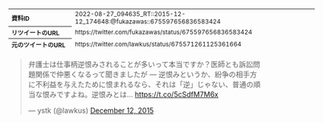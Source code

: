<table style="font-size: 9pt; width: 610px; margin-bottom: 20px; height: 80px;">
<tbody>
    <tr>
        <th align=left>資料ID</th>
        <td align=left>2022-08-27_094635_RT::2015-12-12_174648:@fukazawas::675597656836583424</td>
    </tr>
    <tr>
        <th align=left>リツイートのURL</th>
        <td align=left>https://twitter.com/fukazawas/status/675597656836583424</td>
    </tr>
    <tr>
        <th align=left>元のツイートのURL</th>
        <td align=left>https://twitter.com/lawkus/status/675571261125361664</td>
    </tr>
    <tr>
        <th align=left>リツイートしたアカウント</th>
        <td align=left>@fukazawas</td>
    </tr>
    <tr>
        <th align=left>元のツイートのアカウント</th>
        <td align=left>@lawkus</td>
    </tr>
    <tr>
        <th align=left>リツイートしたユーザ名</th>
        <td align=left>深澤諭史</td>
    </tr>
    <tr>
        <th align=left>元のツイートのユーザ名</th>
        <td align=left>ystk</td>
    </tr>
    <tr>
        <th align=left>ツイートの記録日時</th>
        <td align=left>2022-08-27_094635_</td>
    </tr>
</tbody>
</table>
<blockquote class="twitter-tweet" data-width="450"  data-lang="ja"><p lang="ja" dir="ltr">弁護士は仕事柄逆恨みされることが多いって本当ですか？医師とも訴訟問題関係で仲悪くなるって聞きましたが — 逆恨みというか、紛争の相手方に不利益を与えたために恨まれるなら、それは「逆」じゃない、普通の順当な恨みですよね。逆恨みとは… <a href="https://t.co/5cSdfM7M6x">https://t.co/5cSdfM7M6x</a></p>&mdash; ystk (@lawkus) <a href="https://twitter.com/lawkus/status/675571261125361664?ref_src=twsrc%5Etfw">December 12, 2015</a></blockquote>
<script async src="https://platform.twitter.com/widgets.js" charset="utf-8"></script>


